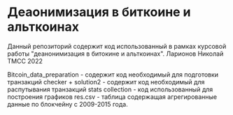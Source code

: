 # Деаонимизация в биткоине и альткоинах 

Данный репозиторий содержит код использованный в рамках курсовой работы "деанонимизация в битокине и альткоинах".
Ларионов Николай ТМСС 2022

Bitcoin_data_preparation - содержит код необходимый для подготовки транзакций
checker + solution2 - содержит код необходимый для распутывания транзакций
stats collection - код использованный для построения графиков
res.csv - таблица содержащая агрегированные данные по блокчейну с 2009-2015 года.
